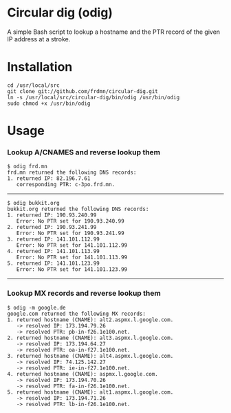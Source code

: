 Circular dig (odig)
===================

A simple Bash script to lookup a hostname and the PTR record of the given IP address at a stroke.

# Installation

    cd /usr/local/src
    git clone git://github.com/frdmn/circular-dig.git
    ln -s /usr/local/src/circular-dig/bin/odig /usr/bin/odig
    sudo chmod +x /usr/bin/odig

# Usage

### Lookup A/CNAMES and reverse lookup them

    $ odig frd.mn
    frd.mn returned the following DNS records:
    1. returned IP: 82.196.7.61
       corresponding PTR: c-3po.frd.mn.

---

    $ odig bukkit.org
    bukkit.org returned the following DNS records:
    1. returned IP: 190.93.240.99
       Error: No PTR set for 190.93.240.99
    2. returned IP: 190.93.241.99
       Error: No PTR set for 190.93.241.99
    3. returned IP: 141.101.112.99
       Error: No PTR set for 141.101.112.99
    4. returned IP: 141.101.113.99
       Error: No PTR set for 141.101.113.99
    5. returned IP: 141.101.123.99
       Error: No PTR set for 141.101.123.99

---

### Lookup MX records and reverse lookup them

    $ odig -m google.de
    google.com returned the following MX records:
    1. returned hostname (CNAME): alt2.aspmx.l.google.com.
       -> resolved IP: 173.194.79.26
       -> resolved PTR: pb-in-f26.1e100.net.
    2. returned hostname (CNAME): alt3.aspmx.l.google.com.
       -> resolved IP: 173.194.64.27
       -> resolved PTR: oa-in-f27.1e100.net.
    3. returned hostname (CNAME): alt4.aspmx.l.google.com.
       -> resolved IP: 74.125.142.27
       -> resolved PTR: ie-in-f27.1e100.net.
    4. returned hostname (CNAME): aspmx.l.google.com.
       -> resolved IP: 173.194.70.26
       -> resolved PTR: fa-in-f26.1e100.net.
    5. returned hostname (CNAME): alt1.aspmx.l.google.com.
       -> resolved IP: 173.194.71.26
       -> resolved PTR: lb-in-f26.1e100.net.